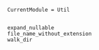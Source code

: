 ```@meta
CurrentModule = Util
```

```@contents
```

```@docs
expand_nullable
file_name_without_extension
walk_dir
```

